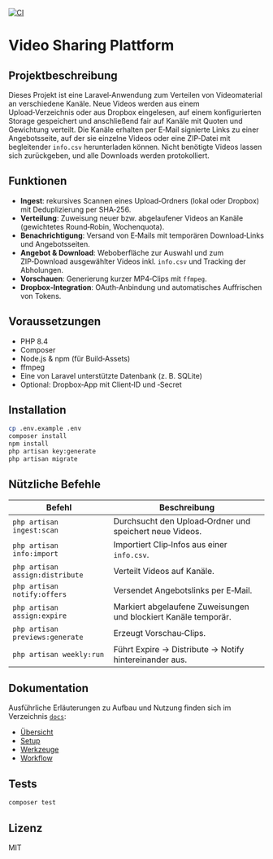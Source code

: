 [![CI](https://github.com/N3XT0R/dashclip-delivery/actions/workflows/ci.yml/badge.svg)](https://github.com/N3XT0R/dashclip-delivery/actions/workflows/ci.yml)

# Video Sharing Plattform

## Projektbeschreibung

Dieses Projekt ist eine Laravel‑Anwendung zum Verteilen von Videomaterial an verschiedene Kanäle. Neue Videos werden aus
einem Upload‑Verzeichnis oder aus Dropbox eingelesen, auf einem konfigurierten Storage gespeichert und anschließend fair
auf Kanäle mit Quoten und Gewichtung verteilt. Die Kanäle erhalten per E‑Mail signierte Links zu einer Angebotsseite,
auf der sie einzelne Videos oder eine ZIP‑Datei mit begleitender `info.csv` herunterladen können. Nicht benötigte Videos
lassen sich zurückgeben, und alle Downloads werden protokolliert.

## Funktionen

- **Ingest**: rekursives Scannen eines Upload‑Ordners (lokal oder Dropbox) mit Deduplizierung per SHA‑256.
- **Verteilung**: Zuweisung neuer bzw. abgelaufener Videos an Kanäle (gewichtetes Round‑Robin, Wochenquota).
- **Benachrichtigung**: Versand von E‑Mails mit temporären Download‑Links und Angebotsseiten.
- **Angebot & Download**: Weboberfläche zur Auswahl und zum ZIP‑Download ausgewählter Videos inkl. `info.csv` und
  Tracking der Abholungen.
- **Vorschauen**: Generierung kurzer MP4‑Clips mit `ffmpeg`.
- **Dropbox‑Integration**: OAuth‑Anbindung und automatisches Auffrischen von Tokens.

## Voraussetzungen

- PHP 8.4
- Composer
- Node.js & npm (für Build‑Assets)
- ffmpeg
- Eine von Laravel unterstützte Datenbank (z. B. SQLite)
- Optional: Dropbox‑App mit Client‑ID und ‑Secret

## Installation

```bash
cp .env.example .env
composer install
npm install
php artisan key:generate
php artisan migrate
```

## Nützliche Befehle

| Befehl                          | Beschreibung                                                    |
|---------------------------------|-----------------------------------------------------------------|
| `php artisan ingest:scan`       | Durchsucht den Upload‑Ordner und speichert neue Videos.         |
| `php artisan info:import`       | Importiert Clip‑Infos aus einer `info.csv`.                     |
| `php artisan assign:distribute` | Verteilt Videos auf Kanäle.                                     |
| `php artisan notify:offers`     | Versendet Angebotslinks per E‑Mail.                             |
| `php artisan assign:expire`     | Markiert abgelaufene Zuweisungen und blockiert Kanäle temporär. |
| `php artisan previews:generate` | Erzeugt Vorschau‑Clips.                                         |
| `php artisan weekly:run`        | Führt Expire → Distribute → Notify hintereinander aus.          |

## Dokumentation

Ausführliche Erläuterungen zu Aufbau und Nutzung finden sich im Verzeichnis [`docs`](docs):

- [Übersicht](docs/README.md)
- [Setup](docs/setup.md)
- [Werkzeuge](docs/tool.md)
- [Workflow](docs/workflow.md)

## Tests

```bash
composer test
```

## Lizenz

MIT
